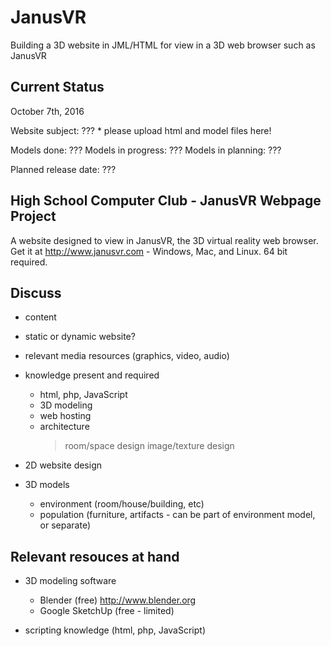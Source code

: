 # JanusVR
Building a 3D website in JML/HTML for view in a 3D web browser such as JanusVR

Current Status
--------------

October 7th, 2016

Website subject: ??? * please upload html and model files here!

Models done: ???
Models in progress: ???
Models in planning: ???

Planned release date: ???

High School Computer Club - JanusVR Webpage Project
---------------------------------------------------

A website designed to view in JanusVR, the 3D virtual reality web browser. Get
it at http://www.janusvr.com - Windows, Mac, and Linux. 64 bit required.

Discuss
-------
- content

- static or dynamic website?

- relevant media resources (graphics, video, audio)

- knowledge present and required
  * html, php, JavaScript
  * 3D modeling
  * web hosting
  * architecture
    > room/space design
    > image/texture design

- 2D website design
  
- 3D models
  * environment (room/house/building, etc)
  * population (furniture, artifacts - can be part of environment model, or
    separate)

Relevant resouces at hand
-------------------------
- 3D modeling software
  * Blender (free) http://www.blender.org
  * Google SketchUp (free - limited)

- scripting knowledge (html, php, JavaScript)
